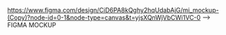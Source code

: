 https://www.figma.com/design/CiD6PA8kQghy2hqUdabAjG/mi_mockup-(Copy)?node-id=0-1&node-type=canvas&t=yjsXQnWjVbCWi1VC-0 --> FIGMA MOCKUP

